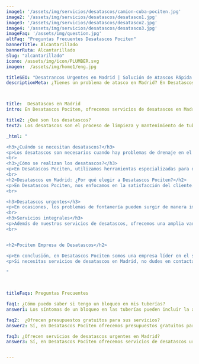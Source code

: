 ```yaml
---
image1: '/assets/img/servicios/desatascos/camion-cuba-pociten.jpg'
image2: '/assets/img/servicios/desatascos/desatasco1.jpg'
image3: '/assets/img/servicios/desatascos/desatasco2.jpg'
image4: '/assets/img/servicios/desatascos/desatasco3.jpg'
imageFaq: '/assets/img/question.jpg'
altFaq: "Preguntas Frecuentes Desatascos Pociten"
bannerTitle: Alcantarillado
bannerRuta: Alcantarillado
slug: "alcantarillado"
icono: /assets/img/icon/PLUMBER.svg
imagen:  /assets/img/home1/eng.jpg

titleSEO: "Desatrancos Urgentes en Madrid | Solución de Atascos Rápida y Profesional | Desatascos Pociten 💪👷‍♂️🚰"
descriptionMeta: ¿Tienes un problema de atasco en Madrid? En Desatascos Pociten ofrecemos servicios de desatrancos urgentes con soluciones rápidas y profesionales. ¡Contacta con nosotros y soluciona tu problema de atasco hoy mismo! 💪👷‍♂️🚰



title:  Desatascos en Madrid
intro: En Desatascos Pociten, ofrecemos servicios de desatascos en Madrid para hogares y empresas en toda la región. Con años de experiencia en el sector, nos hemos convertido en un referente en el campo de la limpieza de tuberías y alcantarillado.

title2: ¿Qué son los desatascos?
text2: Los desatascos son el proceso de limpieza y mantenimiento de tuberías, sistemas de alcantarillado y otras instalaciones de fontanería que se han obstruido por acumulación de residuos o por problemas estructurales.

_html: "

<h3>¿Cuándo se necesitan desatascos?</h3>
<p>Los desatascos son necesarios cuando hay problemas de drenaje en el hogar o en la empresa. Los síntomas de un bloqueo pueden incluir la acumulación de agua en el fregadero o en la ducha, olores desagradables provenientes de los desagües y el desbordamiento del inodoro.</p>
<br>
<h3>¿Cómo se realizan los desatascos?</h3>
<p>En Desatascos Pociten, utilizamos herramientas especializadas para desatascar tuberías y alcantarillas. Nuestro equipo profesional evalúa la situación y utiliza las técnicas más adecuadas para cada caso en particular. Desde la limpieza con agua a presión hasta la utilización de herramientas de desatascos manuales, aseguramos que el problema sea resuelto de forma rápida y eficiente.</p>
<br>
<h2>Desatascos en Madrid: ¿Por qué elegir a Desatascos Pociten?</h2>
<p>En Desatascos Pociten, nos enfocamos en la satisfacción del cliente. Ofrecemos un servicio rápido, confiable y de calidad, utilizando técnicas de limpieza de última generación y un equipo altamente capacitado. Estamos disponibles las 24 horas del día, los 7 días de la semana, y ofrecemos presupuestos gratuitos para todos nuestros servicios de desatascos en Madrid.</p>
<br>

<h3>Desatascos urgentes</h3>
<p>En ocasiones, los problemas de fontanería pueden surgir de manera imprevista y necesitar atención inmediata. En Desatascos Pociten, ofrecemos servicios de desatascos urgentes en Madrid para solucionar los problemas de nuestros clientes de forma rápida y efectiva.</p>
<br>
<h3>Servicios integrales</h3>
<p>Además de nuestros servicios de desatascos, ofrecemos una amplia variedad de servicios de limpieza y mantenimiento de fontanería en Madrid. Desde inspecciones de tuberías hasta reparaciones, estamos a disposición de nuestros clientes para solucionar cualquier problema de fontanería y/o pocería.</p>
<br>


<h2>Pociten Empresa de Desatascos</h2>

<p>En conclusión, en Desatascos Pociten somos una empresa líder en el sector de los desatascos en Madrid. Ofrecemos una amplia variedad de servicios de limpieza y mantenimiento de fontanería/pocería para hogares y empresas en toda la región. Nuestro equipo altamente capacitado y nuestras técnicas de limpieza de última generación aseguran que el problema sea resuelto de forma rápida y efectiva.</p>
<p>Si necesitas servicios de desatascos en Madrid, no dudes en contactar con nosotros. Ofrecemos presupuestos gratuitos y estamos disponibles las 24 horas del día, los 7 días de la semana. En Desatascos Pociten, estamos comprometidos con la satisfacción del cliente y nos esforzamos por ofrecer el mejor servicio posible.</p>
	    
"



titleFaqs: Preguntas Frecuentes

faq1: ¿Cómo puedo saber si tengo un bloqueo en mis tuberías?
answer1: Los síntomas de un bloqueo en las tuberías pueden incluir la acumulación de agua en el fregadero o en la ducha, olores desagradables provenientes de los desagües y el desbordamiento del inodoro.

faq2:  ¿Ofrecen presupuestos gratuitos para sus servicios?
answer2: Sí, en Desatascos Pociten ofrecemos presupuestos gratuitos para todos nuestros servicios de desatascos en Madrid. Puede contactarnos en cualquier momento para solicitar uno.

faq3: ¿Ofrecen servicios de desatascos urgentes en Madrid?
answer3: Sí, en Desatascos Pociten ofrecemos servicios de desatascos urgentes en Madrid para solucionar los problemas de nuestros clientes de forma rápida y efectiva.


---
```

